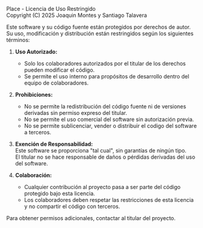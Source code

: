 Place - Licencia de Uso Restringido  
Copyright (C) 2025 Joaquin Montes y Santiago Talavera

Este software y su código fuente están protegidos por derechos de autor.  
Su uso, modificación y distribución están restringidos según los siguientes términos:  

1. **Uso Autorizado:**  
   - Solo los colaboradores autorizados por el titular de los derechos pueden modificar el código.  
   - Se permite el uso interno para propósitos de desarrollo dentro del equipo de colaboradores.  

2. **Prohibiciones:**  
   - No se permite la redistribución del código fuente ni de versiones derivadas sin permiso expreso del titular.  
   - No se permite el uso comercial del software sin autorización previa.  
   - No se permite sublicenciar, vender o distribuir el codigo del software a terceros.  

3. **Exención de Responsabilidad:**  
   Este software se proporciona "tal cual", sin garantías de ningún tipo.  
   El titular no se hace responsable de daños o pérdidas derivadas del uso del software.  

4. **Colaboración:**  
   - Cualquier contribución al proyecto pasa a ser parte del código protegido bajo esta licencia.  
   - Los colaboradores deben respetar las restricciones de esta licencia y no compartir el código con terceros.  

Para obtener permisos adicionales, contactar al titular del proyecto.  
